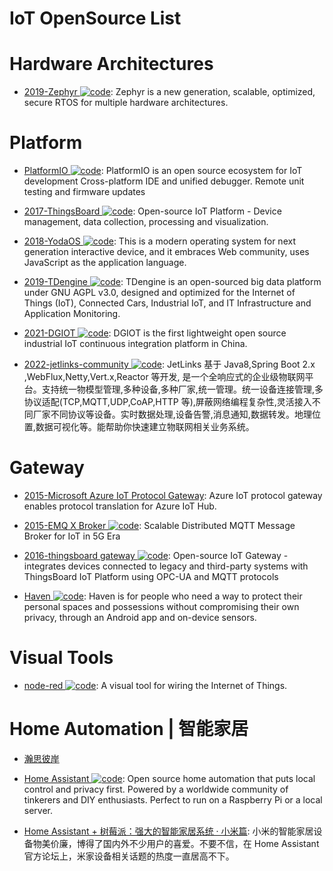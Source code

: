# IoT OpenSource List

# Hardware Architectures

- [2019-Zephyr ![code](https://ng-tech.icu/assets/code.svg)](https://github.com/zephyrproject-rtos/zephyr): Zephyr is a new generation, scalable, optimized, secure RTOS for multiple hardware architectures.

# Platform

- [PlatformIO ![code](https://ng-tech.icu/assets/code.svg)](https://platformio.org/): PlatformIO is an open source ecosystem for IoT development Cross-platform IDE and unified debugger. Remote unit testing and firmware updates

- [2017-ThingsBoard ![code](https://ng-tech.icu/assets/code.svg)](https://github.com/thingsboard/thingsboard): Open-source IoT Platform - Device management, data collection, processing and visualization.

- [2018-YodaOS ![code](https://ng-tech.icu/assets/code.svg)](https://github.com/yodaos-project/yodaos): This is a modern operating system for next generation interactive device, and it embraces Web community, uses JavaScript as the application language.

- [2019-TDengine ![code](https://ng-tech.icu/assets/code.svg)](https://github.com/taosdata/TDengine): TDengine is an open-sourced big data platform under GNU AGPL v3.0, designed and optimized for the Internet of Things (IoT), Connected Cars, Industrial IoT, and IT Infrastructure and Application Monitoring.

- [2021-DGIOT ![code](https://ng-tech.icu/assets/code.svg)](https://github.com/dgiot/dgiot): DGIOT is the first lightweight open source industrial IoT continuous integration platform in China.

- [2022-jetlinks-community ![code](https://ng-tech.icu/assets/code.svg)](https://github.com/jetlinks/jetlinks-community): JetLinks 基于 Java8,Spring Boot 2.x ,WebFlux,Netty,Vert.x,Reactor 等开发, 是一个全响应式的企业级物联网平台。支持统一物模型管理,多种设备,多种厂家,统一管理。统一设备连接管理,多协议适配(TCP,MQTT,UDP,CoAP,HTTP 等),屏蔽网络编程复杂性,灵活接入不同厂家不同协议等设备。实时数据处理,设备告警,消息通知,数据转发。地理位置,数据可视化等。能帮助你快速建立物联网相关业务系统。

# Gateway

- [2015-Microsoft Azure IoT Protocol Gateway](https://github.com/Azure/azure-iot-protocol-gateway): Azure IoT protocol gateway enables protocol translation for Azure IoT Hub.

- [2015-EMQ X Broker ![code](https://ng-tech.icu/assets/code.svg)](https://github.com/emqx/emqx): Scalable Distributed MQTT Message Broker for IoT in 5G Era

- [2016-thingsboard gateway ![code](https://ng-tech.icu/assets/code.svg)](https://github.com/thingsboard/thingsboard-gateway): Open-source IoT Gateway - integrates devices connected to legacy and third-party systems with ThingsBoard IoT Platform using OPC-UA and MQTT protocols

- [Haven ![code](https://ng-tech.icu/assets/code.svg)](https://github.com/guardianproject/haven): Haven is for people who need a way to protect their personal spaces and possessions without compromising their own privacy, through an Android app and on-device sensors.

# Visual Tools

- [node-red ![code](https://ng-tech.icu/assets/code.svg)](https://github.com/node-red/node-red): A visual tool for wiring the Internet of Things.

# Home Automation | 智能家居

- [瀚思彼岸](https://bbs.hassbian.com/forum.php)

- [Home Assistant ![code](https://ng-tech.icu/assets/code.svg)](https://www.home-assistant.io/): Open source home automation that puts local control and privacy first. Powered by a worldwide community of tinkerers and DIY enthusiasts. Perfect to run on a Raspberry Pi or a local server.

- [Home Assistant + 树莓派：强大的智能家居系统 · 小米篇](https://sspai.com/post/40113): 小米的智能家居设备物美价廉，博得了国内外不少用户的喜爱。不要不信，在 Home Assistant 官方论坛上，米家设备相关话题的热度一直居高不下。
